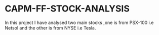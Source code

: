# CAPM-FF-STOCK-ANALYSIS
In this project I have analysed two main stocks ,one is from PSX-100 i.e Netsol and the other is from NYSE i.e Tesla. 
